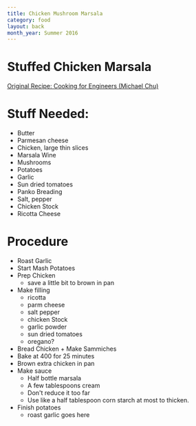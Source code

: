 ```yaml
---
title: Chicken Mushroom Marsala
category: food
layout: back
month_year: Summer 2016
---
```


# Stuffed Chicken Marsala
[Original Recipe: Cooking for Engineers (Michael Chu)](http://www.cookingforengineers.com/recipe/59/Chicken-Mushroom-Marsala)

# Stuff Needed:
* Butter
* Parmesan cheese
* Chicken, large thin slices
* Marsala Wine
* Mushrooms
* Potatoes
* Garlic
* Sun dried tomatoes
* Panko Breading
* Salt, pepper
* Chicken Stock
* Ricotta Cheese

# Procedure
* Roast Garlic
* Start Mash Potatoes
* Prep Chicken
  * save a little bit to brown in pan
* Make filling
  * ricotta
  * parm cheese
  * salt pepper
  * chicken Stock
  * garlic powder
  * sun dried tomatoes
  * oregano?
* Bread Chicken + Make Sammiches
* Bake at 400 for 25 minutes
* Brown extra chicken in pan
* Make sauce
  * Half bottle marsala
  * A few tablespoons cream
  * Don't reduce it too far
  * Use like a half tablespoon corn starch at most to thicken.
* Finish potatoes
  * roast garlic goes here
